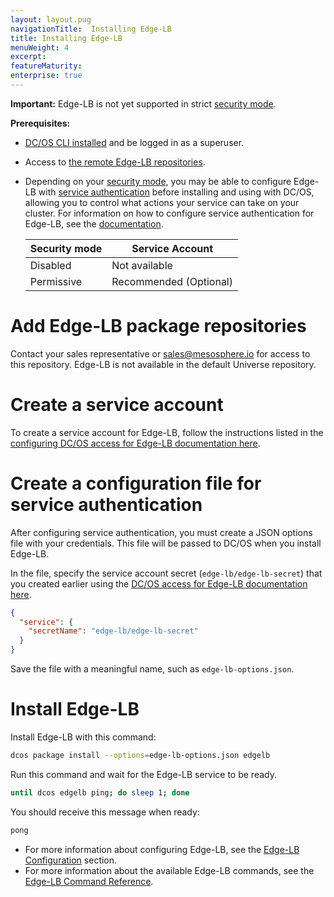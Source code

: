 ```yaml
---
layout: layout.pug
navigationTitle:  Installing Edge-LB
title: Installing Edge-LB
menuWeight: 4
excerpt:
featureMaturity:
enterprise: true
---
```


**Important:** Edge-LB is not yet supported in strict [security mode](/1.10/security/#security-modes).

**Prerequisites:**

-  [DC/OS CLI installed](/1.10/cli/install/) and be logged in as a superuser.
-  Access to [the remote Edge-LB repositories](https://support.mesosphere.com/hc/en-us/articles/213198586).
-  Depending on your [security mode](/1.10/security/#security-modes), you may be able to configure Edge-LB with [service authentication](/1.10/security/service-auth/) before installing and using with DC/OS, allowing you to control what actions your service can take on your cluster. For information on how to configure service authentication for Edge-LB, see the [documentation](/1.10/networking/edge-lb/auth).

   | Security mode | Service Account |
   |---------------|-----------------------|
   | Disabled      | Not available   |
   | Permissive    | Recommended (Optional)   |

# Add Edge-LB package repositories
Contact your sales representative or sales@mesosphere.io for access to this repository. Edge-LB is not available in the default Universe repository.

# Create a service account
To create a service account for Edge-LB, follow the instructions listed in the [configuring DC/OS access for Edge-LB documentation here](/1.10/networking/edge-lb/auth).

# <a name="create-json"></a>Create a configuration file for service authentication
After configuring service authentication, you must create a JSON options file with your credentials. This file will be passed to DC/OS when you install Edge-LB.

In the file, specify the service account secret (`edge-lb/edge-lb-secret`) that you created earlier using the [DC/OS access for Edge-LB documentation here](/1.10/networking/edge-lb/auth).

```json
{
  "service": {
    "secretName": "edge-lb/edge-lb-secret"
  }
}
```

Save the file with a meaningful name, such as `edge-lb-options.json`.

# <a name="install-edge-lb"></a>Install Edge-LB
Install Edge-LB with this command:

```bash
dcos package install --options=edge-lb-options.json edgelb
```

Run this command and wait for the Edge-LB service to be ready.

```bash
until dcos edgelb ping; do sleep 1; done
```

You should receive this message when ready:

```bash
pong
```

- For more information about configuring Edge-LB, see the [Edge-LB Configuration](/1.10/networking/edge-lb/configuration) section.
- For more information about the available Edge-LB commands, see the [Edge-LB Command Reference](/1.10/cli/command-reference/dcos-edgelb/).
